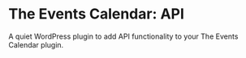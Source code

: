 The Events Calendar: API
=====================

A quiet WordPress plugin to add API functionality to your The Events Calendar plugin.
